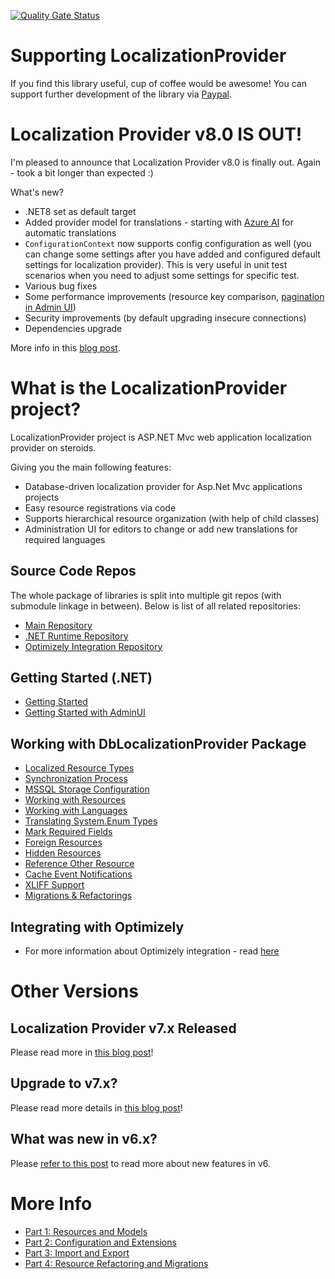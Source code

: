 [![Quality Gate Status](https://sonarcloud.io/api/project_badges/measure?project=valdisiljuconoks_LocalizationProvider&metric=alert_status)](https://sonarcloud.io/summary/new_code?id=valdisiljuconoks_LocalizationProvider)

# Supporting LocalizationProvider

If you find this library useful, cup of coffee would be awesome! You can support further development of the library via [Paypal](https://paypal.me/valdisiljuconoks).

# Localization Provider v8.0 IS OUT!

I'm pleased to announce that Localization Provider v8.0 is finally out. Again - took a bit longer than expected :)

What's new?

* .NET8 set as default target
* Added provider model for translations - starting with [Azure AI](docs/translators.md) for automatic translations
* `ConfigurationContext` now supports config configuration as well (you can change some settings after you have added and configured default settings for localization provider). This is very useful in unit test scenarios when you need to adjust some settings for specific test.
* Various bug fixes
* Some performance improvements (resource key comparison, [pagination in Admin UI](https://github.com/valdisiljuconoks/localization-provider-core/blob/master/docs/getting-started-adminui.md))
* Security improvements (by default upgrading insecure connections)
* Dependencies upgrade

More info in this [blog post](https://tech-fellow.eu/2024/02/28/localization-provider-v8-released/).

# What is the LocalizationProvider project?

LocalizationProvider project is ASP.NET Mvc web application localization provider on steroids.

Giving you the main following features:
* Database-driven localization provider for Asp.Net Mvc applications projects
* Easy resource registrations via code
* Supports hierarchical resource organization (with help of child classes)
* Administration UI for editors to change or add new translations for required languages

## Source Code Repos
The whole package of libraries is split into multiple git repos (with submodule linkage in between). Below is list of all related repositories:
* [Main Repository](https://github.com/valdisiljuconoks/LocalizationProvider/)
* [.NET Runtime Repository](https://github.com/valdisiljuconoks/localization-provider-core)
* [Optimizely Integration Repository](https://github.com/valdisiljuconoks/localization-provider-epi)

## Getting Started (.NET)
* [Getting Started](https://github.com/valdisiljuconoks/localization-provider-core/blob/master/docs/getting-started-netcore.md)
* [Getting Started with AdminUI](https://github.com/valdisiljuconoks/localization-provider-core/blob/master/docs/getting-started-adminui.md)

## Working with DbLocalizationProvider Package
* [Localized Resource Types](docs/resource-types.md)
* [Synchronization Process](docs/sync-net.md)
* [MSSQL Storage Configuration](docs/mssql.md)
* [Working with Resources](docs/working-with-resources-net.md)
* [Working with Languages](docs/working-with-languages-net.md)
* [Translating System.Enum Types](docs/translate-enum-net.md)
* [Mark Required Fields](docs/required-fields.md)
* [Foreign Resources](docs/foreign-resources.md)
* [Hidden Resources](docs/hidden-resources.md)
* [Reference Other Resource](docs/ref-resources.md)
* [Cache Event Notifications](docs/cache-events.md)
* [XLIFF Support](docs/xliff.md)
* [Migrations & Refactorings](docs/migr.md)

## Integrating with Optimizely
* For more information about Optimizely integration - read [here](https://github.com/valdisiljuconoks/localization-provider-epi/blob/master/README.md)

# Other Versions

## Localization Provider v7.x Released

Please read more in [this blog post](https://tech-fellow.eu/2022/01/23/dblocalizationprovider-for-optimizely/)!

## Upgrade to v7.x?

Please read more details in [this blog post](https://tech-fellow.eu/2022/01/23/dblocalizationprovider-for-optimizely/)!

## What was new in v6.x?

Please [refer to this post](https://tech-fellow.eu/2020/02/22/localization-provider-major-6/) to read more about new features in v6.


# More Info

* [Part 1: Resources and Models](https://tech-fellow.eu/2016/03/16/db-localization-provider-part-1-resources-and-models/)
* [Part 2: Configuration and Extensions](https://tech-fellow.eu/2016/04/22/db-localization-provider-part-2-configuration-and-extensions/)
* [Part 3: Import and Export](https://tech-fellow.eu/2017/02/23/localization-provider-import-and-export-merge/)
* [Part 4: Resource Refactoring and Migrations](https://tech-fellow.eu/2017/10/10/localizationprovider-tree-view-export-and-migrations/)
